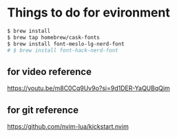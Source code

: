 # Things to do for evironment
```bash
$ brew install 
$ brew tap homebrew/cask-fonts
$ brew install font-meslo-lg-nerd-font
# $ brew install font-hack-nerd-font
```

## for video reference
https://youtu.be/m8C0Cq9Uv9o?si=9d1DER-YaQUBqQim

## for git reference
https://github.com/nvim-lua/kickstart.nvim
